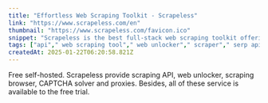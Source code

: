 ```yaml
---
title: "Effortless Web Scraping Toolkit - Scrapeless"
link: "https://www.scrapeless.com/en"
thumbnail: "https://www.scrapeless.com/favicon.ico"
snippet: "Scrapeless is the best full-stack web scraping toolkit offering Scraping API, Scraping Browser, Web Unlocker, Captcha Solver, and Proxies, designed to handle all your data collection needs with ease and reliability, empowering businesses and developers with efficient data extraction solutions."
tags: ["api"," web scraping tool"," web unlocker"," scraper"," serp api"," captcha solver"]
createdAt: 2025-01-22T06:20:58.821Z
---
```

Free self-hosted. Scrapeless provide scraping API, web unlocker, scraping browser, CAPTCHA solver and proxies. Besides, all of these service is available to the free trial.
